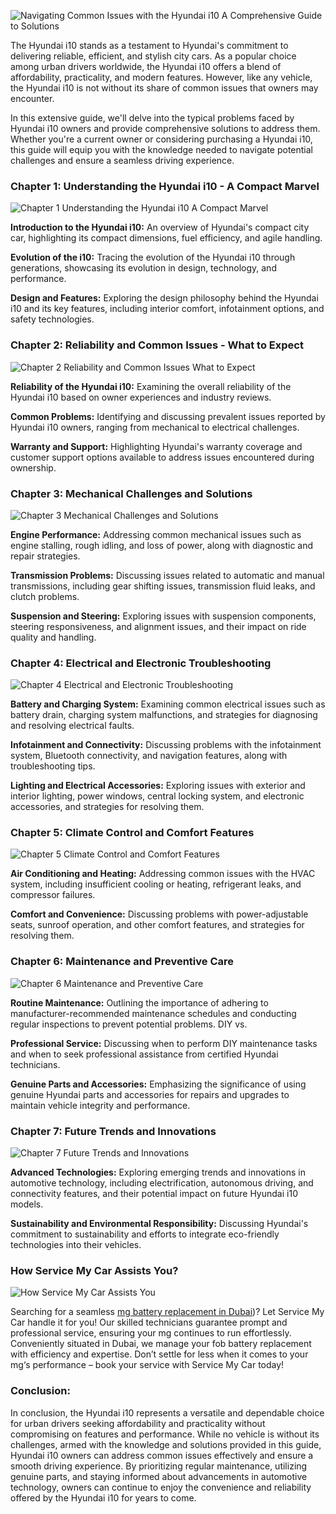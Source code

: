 ![Navigating Common Issues with the Hyundai i10 A Comprehensive Guide to Solutions](https://hackmd.io/_uploads/BkHliZBWC.png)

The Hyundai i10 stands as a testament to Hyundai's commitment to delivering reliable, efficient, and stylish city cars. As a popular choice among urban drivers worldwide, the Hyundai i10 offers a blend of affordability, practicality, and modern features. However, like any vehicle, the Hyundai i10 is not without its share of common issues that owners may encounter. 

In this extensive guide, we'll delve into the typical problems faced by Hyundai i10 owners and provide comprehensive solutions to address them. Whether you're a current owner or considering purchasing a Hyundai i10, this guide will equip you with the knowledge needed to navigate potential challenges and ensure a seamless driving experience.

### Chapter 1: Understanding the Hyundai i10 - A Compact Marvel
![Chapter 1 Understanding the Hyundai i10 A Compact Marvel](https://hackmd.io/_uploads/B1TNC-rZR.jpg)

**Introduction to the Hyundai i10:** An overview of Hyundai's compact city car, highlighting its compact dimensions, fuel efficiency, and agile handling.

**Evolution of the i10:** Tracing the evolution of the Hyundai i10 through generations, showcasing its evolution in design, technology, and performance.

**Design and Features:** Exploring the design philosophy behind the Hyundai i10 and its key features, including interior comfort, infotainment options, and safety technologies.

### Chapter 2: Reliability and Common Issues - What to Expect

![Chapter 2 Reliability and Common Issues What to Expect](https://hackmd.io/_uploads/HJtbgfSb0.jpg)

**Reliability of the Hyundai i10:** Examining the overall reliability of the Hyundai i10 based on owner experiences and industry reviews.

**Common Problems:** Identifying and discussing prevalent issues reported by Hyundai i10 owners, ranging from mechanical to electrical challenges.

**Warranty and Support:** Highlighting Hyundai's warranty coverage and customer support options available to address issues encountered during ownership.

### Chapter 3: Mechanical Challenges and Solutions

![Chapter 3 Mechanical Challenges and Solutions](https://hackmd.io/_uploads/By8cZzrWA.jpg)

**Engine Performance:** Addressing common mechanical issues such as engine stalling, rough idling, and loss of power, along with diagnostic and repair strategies.

**Transmission Problems:** Discussing issues related to automatic and manual transmissions, including gear shifting issues, transmission fluid leaks, and clutch problems.

**Suspension and Steering:** Exploring issues with suspension components, steering responsiveness, and alignment issues, and their impact on ride quality and handling.

### Chapter 4: Electrical and Electronic Troubleshooting

![Chapter 4 Electrical and Electronic Troubleshooting](https://hackmd.io/_uploads/Byhjfzr-R.jpg)

**Battery and Charging System:** Examining common electrical issues such as battery drain, charging system malfunctions, and strategies for diagnosing and resolving electrical faults.

**Infotainment and Connectivity:** Discussing problems with the infotainment system, Bluetooth connectivity, and navigation features, along with troubleshooting tips.

**Lighting and Electrical Accessories:** Exploring issues with exterior and interior lighting, power windows, central locking system, and electronic accessories, and strategies for resolving them.

### Chapter 5: Climate Control and Comfort Features

![Chapter 5 Climate Control and Comfort Features](https://hackmd.io/_uploads/rklAQzHZ0.png)

**Air Conditioning and Heating:** Addressing common issues with the HVAC system, including insufficient cooling or heating, refrigerant leaks, and compressor failures.

**Comfort and Convenience:** Discussing problems with power-adjustable seats, sunroof operation, and other comfort features, and strategies for resolving them.

### Chapter 6: Maintenance and Preventive Care

![Chapter 6 Maintenance and Preventive Care](https://hackmd.io/_uploads/S1fPHGH-0.jpg)

**Routine Maintenance:** Outlining the importance of adhering to manufacturer-recommended maintenance schedules and conducting regular inspections to prevent potential problems. DIY vs. 

**Professional Service:** Discussing when to perform DIY maintenance tasks and when to seek professional assistance from certified Hyundai technicians.

**Genuine Parts and Accessories:** Emphasizing the significance of using genuine Hyundai parts and accessories for repairs and upgrades to maintain vehicle integrity and performance.

### Chapter 7: Future Trends and Innovations

![Chapter 7 Future Trends and Innovations](https://hackmd.io/_uploads/rJOYLGHWC.jpg)

**Advanced Technologies:** Exploring emerging trends and innovations in automotive technology, including electrification, autonomous driving, and connectivity features, and their potential impact on future Hyundai i10 models.

**Sustainability and Environmental Responsibility:** Discussing Hyundai's commitment to sustainability and efforts to integrate eco-friendly technologies into their vehicles.

### How Service My Car Assists You?

![How Service My Car Assists You](https://hackmd.io/_uploads/SJrfuGBWA.jpg)

Searching for a seamless [mg battery replacement in Dubai](https://servicemycar.com/uae/services/mg-battery-replacement-dubai))? Let Service My Car handle it for you! Our skilled technicians guarantee prompt and professional service, ensuring your mg continues to run effortlessly. Conveniently situated in Dubai, we manage your fob battery replacement with efficiency and expertise. Don’t settle for less when it comes to your mg‘s performance – book your service with Service My Car today!

### Conclusion:

In conclusion, the Hyundai i10 represents a versatile and dependable choice for urban drivers seeking affordability and practicality without compromising on features and performance. While no vehicle is without its challenges, armed with the knowledge and solutions provided in this guide, Hyundai i10 owners can address common issues effectively and ensure a smooth driving experience. By prioritizing regular maintenance, utilizing genuine parts, and staying informed about advancements in automotive technology, owners can continue to enjoy the convenience and reliability offered by the Hyundai i10 for years to come.
